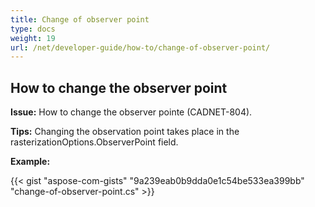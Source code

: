 ```yaml
---
title: Change of observer point
type: docs
weight: 19
url: /net/developer-guide/how-to/change-of-observer-point/
---
```


## **How to change the observer point**

**Issue:** How to change the observer pointe (CADNET-804).

**Tips:** Changing the observation point takes place in the rasterizationOptions.ObserverPoint field.

**Example:**

{{< gist "aspose-com-gists" "9a239eab0b9dda0e1c54be533ea399bb" "change-of-observer-point.cs" >}}